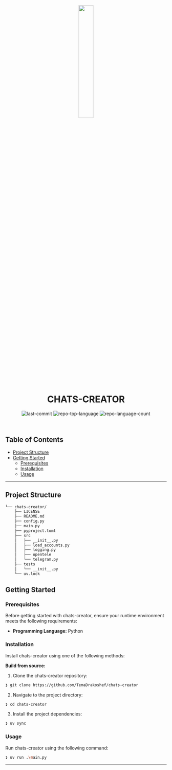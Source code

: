 <p align="center">
    <img src="https://img.icons8.com/external-tal-revivo-regular-tal-revivo/96/external-readme-is-a-easy-to-build-a-developer-hub-that-adapts-to-the-user-logo-regular-tal-revivo.png" align="center" width="30%">
</p>
<p align="center"><h1 align="center">CHATS-CREATOR</h1></p>
<!-- <p align="center">
	<em><code>❯ REPLACE-ME</code></em>
</p> -->
<p align="center">
	<img src="https://img.shields.io/github/last-commit/TemaDrakoshef/chats-creator?style=default&logo=git&logoColor=white&color=0080ff" alt="last-commit">
	<img src="https://img.shields.io/github/languages/top/TemaDrakoshef/chats-creator?style=default&color=0080ff" alt="repo-top-language">
	<img src="https://img.shields.io/github/languages/count/TemaDrakoshef/chats-creator?style=default&color=0080ff" alt="repo-language-count">
</p>
<p align="center"><!-- default option, no dependency badges. -->
</p>
<p align="center">
	<!-- default option, no dependency badges. -->
</p>
<br>

## Table of Contents

<!-- - [ Overview](#-overview) -->

- [ Project Structure](#-project-structure)
  <!-- - [ Project Index](#-project-index) -->
- [ Getting Started](#-getting-started)
  - [ Prerequisites](#-prerequisites)
  - [ Installation](#-installation)
  - [ Usage](#-usage)

---

## Project Structure

```sh
└── chats-creator/
    ├── LICENSE
    ├── README.md
    ├── config.py
    ├── main.py
    ├── pyproject.toml
    ├── src
    │   ├── __init__.py
    │   ├── load_accounts.py
    │   ├── logging.py
    │   ├── opentele
    │   └── telegram.py
    ├── tests
    │   └── __init__.py
    └── uv.lock
```

## Getting Started

### Prerequisites

Before getting started with chats-creator, ensure your runtime environment meets the following requirements:

- **Programming Language:** Python

### Installation

Install chats-creator using one of the following methods:

**Build from source:**

1. Clone the chats-creator repository:

```sh
❯ git clone https://github.com/TemaDrakoshef/chats-creator
```

2. Navigate to the project directory:

```sh
❯ cd chats-creator
```

3. Install the project dependencies:

```sh
❯ uv sync
```

### Usage

Run chats-creator using the following command:

```sh
❯ uv run .\main.py
```

---
